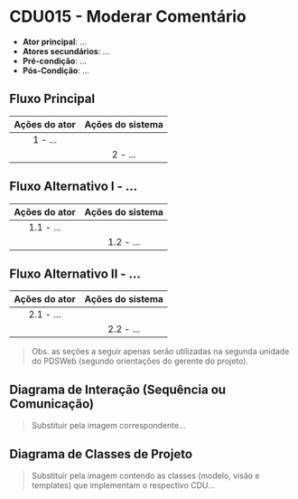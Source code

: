 # CDU015 - Moderar Comentário

- **Ator principal**: ...
- **Atores secundários**: ...	
- **Pré-condição**: ...
- **Pós-Condição**: ...

## Fluxo Principal
| Ações do ator | Ações do sistema |
| :-----------------: | :-----------------: | 
| 1 - ... | |  
| | 2 - ... | 

## Fluxo Alternativo I - ...
| Ações do ator | Ações do sistema |
| :-----------------: |:-----------------: | 
| 1.1 - ... | |  
| | 1.2 - ... |

## Fluxo Alternativo II - ...
| Ações do ator | Ações do sistema |
| :-----------------: | :-----------------: | 
| 2.1 - ... | |  
| | 2.2 - ... |  

> Obs. as seções a seguir apenas serão utilizadas na segunda unidade do PDSWeb (segundo orientações do gerente do projeto).

## Diagrama de Interação (Sequência ou Comunicação)

> Substituir pela imagem correspondente...

## Diagrama de Classes de Projeto

> Substituir pela imagem contendo as classes (modelo, visão e templates) que implementam o respectivo CDU...